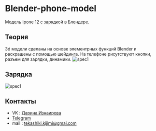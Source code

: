 # Blender-phone-model
Модель Ipone 12 с зарядкой в Блендере.
## Теория
3d модели сделаны на основе  элементрных  функций Blender  и раскрашены с помощью шейдинга. На телефоне рисутствуют кнопки, разъем для зарядки, динамики.
![spec1](https://sun9-15.userapi.com/impg/y6nm-Gldnzn0fIJAasgxJryVFvQNj7tmRnW3uw/ygVs83PmeWE.jpg?size=1441x1320&quality=96&sign=00b5d33d25efc8e4fd2881fa37da24c1&type=album)
## Зарядка
![spec1](https://sun9-17.userapi.com/impg/HFs9LzEbZ-48rblnQPdVzg64myFXY04PaTJidA/eHCu2w2GukY.jpg?size=1386x879&quality=96&sign=62077faabd0cb8f3a95f0be13ee09a99&type=album)
## Контакты
- VK : [Дарина Изнаирова](https://vk.com/sadzzuki)
- [Telegram]([https://t.me/suzzki])
- mail : tekashiki.kijimi@gmai.com
